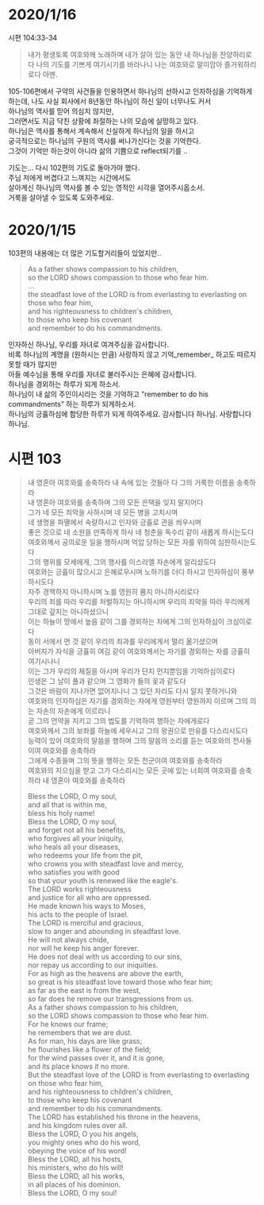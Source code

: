 # 2020/1/16
시편 104:33-34
> 내가 평생토록 여호와께 노래하며 내가 살아 있는 동안 내 하나님을 찬양하리로다 나의 기도를 기쁘게 여기시기를 바라나니 나는 여호와로 말미암아 즐거워하리로다
아멘. 

105-106편에서 구약의 사건들을 인용하면서 하나님의 선하시고 인자하심을 기억하게 하는데, 
나도 사실 회사에서 8년동안 하나님이 하신 일이 너무나도 커서  
하나님의 역사를 믿어 의심치 않지만,  
그러면서도 지금 닥친 상황에 좌절하는 나의 모습에 실망하고 있다.  
하나님은 역사를 통해서 계속해서 신실하게 하나님의 일을 하시고  
궁극적으로는 하나님의 구원의 역사를 써나가신다는 것을 기억한다.  
그것이 기억만 하는것이 아니라 삶의 기쁨으로 reflect되기를  ..  
  

기도는... 다시 102편의 기도로 돌아가야 했다.  
주님 저에게 버겹다고 느껴지는 시간에서도  
살아계신 하나님의 역사를 볼 수 있는 영적인 시각을 열어주시옵소서.  
거룩을 살아낼 수 있도록 도와주세요. 





# 2020/1/15 
103편의 내용에는 더 많은 기도할거리들이 있었지만..

> As a father shows compassion to his children,  
> so the LORD shows compassion to those who fear him.  
> ...  
> the steadfast love of the LORD is from everlasting to everlasting on those who fear him,  
> and his righteousness to children's children,  
> to those who keep his covenant  
> and remember to do his commandments.  

인자하신 하나님, 우리를 자녀로 여겨주심을 감사합니다.  
비록 하나님의 계명을 (원하시는 만큼) 사랑하지 않고 기억_remember_ 하고도 따르지 못할 때가 많지만  
아들 예수님을 통해 우리를 자녀로 불러주시는 은혜에 감사합니다.   
하나님을 경외하는 하루가 되게 하소서.   
하나님이 내 삶의 주인이시라는 것을 기억하고 "remember to do his commandments" 하는 하루가 되게하소서.  
하나님의 긍휼하심에 합당한 하루가 되게 하여주세요. 감사합니다 하나님. 사랑합니다 하나님.   




# 시편 103
>내 영혼아 여호와를 송축하라 내 속에 있는 것들아 다 그의 거룩한 이름을 송축하라  
>내 영혼아 여호와를 송축하며 그의 모든 은택을 잊지 말지어다  
>그가 네 모든 죄악을 사하시며 네 모든 병을 고치시며  
>네 생명을 파멸에서 속량하시고 인자와 긍휼로 관을 씌우시며  
>좋은 것으로 네 소원을 만족하게 하사 네 청춘을 독수리 같이 새롭게 하시는도다  
>여호와께서 공의로운 일을 행하시며 억압 당하는 모든 자를 위하여 심판하시는도다  
>그의 행위를 모세에게, 그의 행사를 이스라엘 자손에게 알리셨도다  
>여호와는 긍휼이 많으시고 은혜로우시며 노하기를 더디 하시고 인자하심이 풍부하시도다  
>자주 경책하지 아니하시며 노를 영원히 품지 아니하시리로다  
>우리의 죄를 따라 우리를 처벌하지는 아니하시며 우리의 죄악을 따라 우리에게 그대로 갚지는 아니하셨으니  
>이는 하늘이 땅에서 높음 같이 그를 경외하는 자에게 그의 인자하심이 크심이로다  
>동이 서에서 먼 것 같이 우리의 죄과를 우리에게서 멀리 옮기셨으며  
>아버지가 자식을 긍휼히 여김 같이 여호와께서는 자기를 경외하는 자를 긍휼히 여기시나니  
>이는 그가 우리의 체질을 아시며 우리가 단지 먼지뿐임을 기억하심이로다  
>인생은 그 날이 풀과 같으며 그 영화가 들의 꽃과 같도다  
>그것은 바람이 지나가면 없어지나니 그 있던 자리도 다시 알지 못하거니와  
>여호와의 인자하심은 자기를 경외하는 자에게 영원부터 영원까지 이르며 그의 의는 자손의 자손에게 이르리니  
>곧 그의 언약을 지키고 그의 법도를 기억하여 행하는 자에게로다  
>여호와께서 그의 보좌를 하늘에 세우시고 그의 왕권으로 만유를 다스리시도다  
>능력이 있어 여호와의 말씀을 행하며 그의 말씀의 소리를 듣는 여호와의 천사들이여 여호와를 송축하라  
>그에게 수종들며 그의 뜻을 행하는 모든 천군이여 여호와를 송축하라  
>여호와의 지으심을 받고 그가 다스리시는 모든 곳에 있는 너희여 여호와를 송축하라 내 영혼아 여호와를 송축하라   
>   
>   
>Bless the LORD, O my soul,  
>and all that is within me,  
>bless his holy name!  
>Bless the LORD, O my soul,  
>and forget not all his benefits,  
>who forgives all your iniquity,  
>who heals all your diseases,  
>who redeems your life from the pit,  
>who crowns you with steadfast love and mercy,  
>who satisfies you with good  
>so that your youth is renewed like the eagle's.  
>The LORD works righteousness  
>and justice for all who are oppressed.  
>He made known his ways to Moses,  
>his acts to the people of Israel.  
>The LORD is merciful and gracious,  
>slow to anger and abounding in steadfast love.  
>He will not always chide,  
>nor will he keep his anger forever.  
>He does not deal with us according to our sins,  
>nor repay us according to our iniquities.  
>For as high as the heavens are above the earth,  
>so great is his steadfast love toward those who fear him;  
>as far as the east is from the west,  
>so far does he remove our transgressions from us.  
>As a father shows compassion to his children,  
>so the LORD shows compassion to those who fear him.  
>For he knows our frame;  
>he remembers that we are dust.  
>As for man, his days are like grass;  
>he flourishes like a flower of the field;  
>for the wind passes over it, and it is gone,  
>and its place knows it no more.  
>But the steadfast love of the LORD is from everlasting to everlasting on those who fear him,  
>and his righteousness to children's children,  
>to those who keep his covenant  
>and remember to do his commandments.  
>The LORD has established his throne in the heavens,  
>and his kingdom rules over all.  
>Bless the LORD, O you his angels,  
>you mighty ones who do his word,  
>obeying the voice of his word!  
>Bless the LORD, all his hosts,  
>his ministers, who do his will!  
>Bless the LORD, all his works,  
>in all places of his dominion.  
>Bless the LORD, O my soul!
